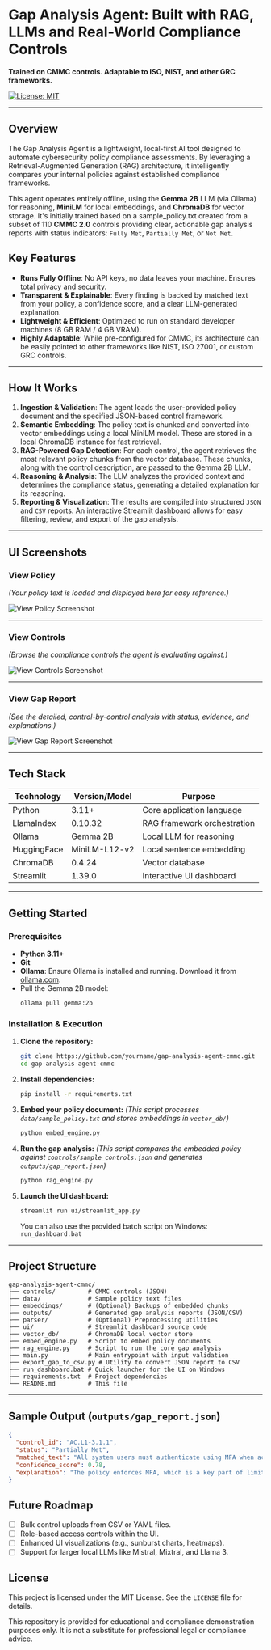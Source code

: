 # Gap Analysis Agent: Built with RAG, LLMs and Real-World Compliance Controls

**Trained on CMMC controls. Adaptable to ISO, NIST, and other GRC frameworks.**

[![License: MIT](https://img.shields.io/badge/License-MIT-yellow.svg)](https://opensource.org/licenses/MIT)

---

## Overview

The Gap Analysis Agent is a lightweight, local-first AI tool designed to automate cybersecurity policy compliance assessments. By leveraging a Retrieval-Augmented Generation (RAG) architecture, it intelligently compares your internal policies against established compliance frameworks.

This agent operates entirely offline, using the **Gemma 2B** LLM (via Ollama) for reasoning, **MiniLM** for local embeddings, and **ChromaDB** for vector storage. It's initially trained based on a sample_policy.txt created from a subset of 110 **CMMC 2.0** controls providing clear, actionable gap analysis reports with status indicators: `Fully Met`, `Partially Met`, or `Not Met`. 
## Key Features

-    **Runs Fully Offline**: No API keys, no data leaves your machine. Ensures total privacy and security.
-    **Transparent & Explainable**: Every finding is backed by matched text from your policy, a confidence score, and a clear LLM-generated explanation.
-    **Lightweight & Efficient**: Optimized to run on standard developer machines (8 GB RAM / 4 GB VRAM).
-    **Highly Adaptable**: While pre-configured for CMMC, its architecture can be easily pointed to other frameworks like NIST, ISO 27001, or custom GRC controls.

---

## How It Works

1.  **Ingestion & Validation**: The agent loads the user-provided policy document and the specified JSON-based control framework.
2.  **Semantic Embedding**: The policy text is chunked and converted into vector embeddings using a local MiniLM model. These are stored in a local ChromaDB instance for fast retrieval.
3.  **RAG-Powered Gap Detection**: For each control, the agent retrieves the most relevant policy chunks from the vector database. These chunks, along with the control description, are passed to the Gemma 2B LLM.
4.  **Reasoning & Analysis**: The LLM analyzes the provided context and determines the compliance status, generating a detailed explanation for its reasoning.
5.  **Reporting & Visualization**: The results are compiled into structured `JSON` and `CSV` reports. An interactive Streamlit dashboard allows for easy filtering, review, and export of the gap analysis.

---

## UI Screenshots

### View Policy
*(Your policy text is loaded and displayed here for easy reference.)*

![View Policy Screenshot](screenshots/view_policy.png)

---

### View Controls
*(Browse the compliance controls the agent is evaluating against.)*

![View Controls Screenshot](screenshots/view_controls.png)

---

### View Gap Report
*(See the detailed, control-by-control analysis with status, evidence, and explanations.)*

![View Gap Report Screenshot](screenshots/view_gap_report.png)

---

## Tech Stack

| Technology         | Version/Model      | Purpose                    |
| ------------------ | ------------------ | -------------------------- |
| Python             | 3.11+              | Core application language  |
| LlamaIndex         | 0.10.32            | RAG framework orchestration|
| Ollama             | Gemma 2B           | Local LLM for reasoning    |
| HuggingFace        | MiniLM-L12-v2      | Local sentence embedding   |
| ChromaDB           | 0.4.24             | Vector database            |
| Streamlit          | 1.39.0             | Interactive UI dashboard   |

---

## Getting Started

### Prerequisites

-   **Python 3.11+**
-   **Git**
-   **Ollama**: Ensure Ollama is installed and running. Download it from [ollama.com](https://ollama.com/).
-   Pull the Gemma 2B model:
    ```sh
    ollama pull gemma:2b
    ```

### Installation & Execution

1.  **Clone the repository:**
    ```bash
    git clone https://github.com/yourname/gap-analysis-agent-cmmc.git
    cd gap-analysis-agent-cmmc
    ```

2.  **Install dependencies:**
    ```bash
    pip install -r requirements.txt
    ```

3.  **Embed your policy document:**
    *(This script processes `data/sample_policy.txt` and stores embeddings in `vector_db/`)*
    ```bash
    python embed_engine.py
    ```

4.  **Run the gap analysis:**
    *(This script compares the embedded policy against `controls/sample_controls.json` and generates `outputs/gap_report.json`)*
    ```bash
    python rag_engine.py
    ```

5.  **Launch the UI dashboard:**
    ```bash
    streamlit run ui/streamlit_app.py
    ```
    You can also use the provided batch script on Windows: `run_dashboard.bat`

---

## Project Structure

```text
gap-analysis-agent-cmmc/
├── controls/         # CMMC controls (JSON)
├── data/             # Sample policy text files
├── embeddings/       # (Optional) Backups of embedded chunks
├── outputs/          # Generated gap analysis reports (JSON/CSV)
├── parser/           # (Optional) Preprocessing utilities
├── ui/               # Streamlit dashboard source code
├── vector_db/        # ChromaDB local vector store
├── embed_engine.py   # Script to embed policy documents
├── rag_engine.py     # Script to run the core gap analysis
├── main.py           # Main entrypoint with input validation
├── export_gap_to_csv.py # Utility to convert JSON report to CSV
├── run_dashboard.bat # Quick launcher for the UI on Windows
├── requirements.txt  # Project dependencies
└── README.md         # This file
```

---

## Sample Output (`outputs/gap_report.json`)

```json
{
  "control_id": "AC.L1-3.1.1",
  "status": "Partially Met",
  "matched_text": "All system users must authenticate using MFA when accessing company resources from untrusted networks. User accounts are created by IT upon manager approval.",
  "confidence_score": 0.78,
  "explanation": "The policy enforces MFA, which is a key part of limiting access. However, it does not explicitly state that access is limited only to authorized users, which is a core requirement of the control."
}
```

## Future Roadmap

-   [ ] Bulk control uploads from CSV or YAML files.
-   [ ] Role-based access controls within the UI.
-   [ ] Enhanced UI visualizations (e.g., sunburst charts, heatmaps).
-   [ ] Support for larger local LLMs like Mistral, Mixtral, and Llama 3.

## License

This project is licensed under the MIT License. See the `LICENSE` file for details.

This repository is provided for educational and compliance demonstration purposes only. It is not a substitute for professional legal or compliance advice.

